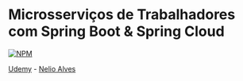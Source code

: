 # Microsserviços de Trabalhadores com Spring Boot & Spring Cloud
[![NPM](https://img.shields.io/npm/l/react)](https://github.com/renatohvo/rhvopost-mongodb4/blob/main/LICENSE) 

[Udemy](https://www.udemy.com/course/microsservicos-java-spring-cloud "https://www.udemy.com/course/microsservicos-java-spring-cloud") - [Nelio Alves](https://github.com/acenelio "@acenelio")
